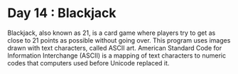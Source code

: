 # Day 14 : Blackjack
 Blackjack, also known as 21, is a card game where players try to get as close to 21 points as possible 
without going over. This program uses images drawn with text characters, called ASCII art. American 
Standard Code for Information Interchange (ASCII) is a mapping of text characters to numeric codes that 
computers used before Unicode replaced it. 
